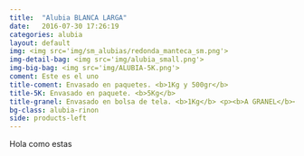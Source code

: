 ```yaml
---
title:  "Alubia BLANCA LARGA"
date:   2016-07-30 17:26:19
categories: alubia
layout: default
img: <img src='img/sm_alubias/redonda_manteca_sm.png'>
img-detail-bag: <img src='img/alubia_small.png'>
img-big-bag: <img src='img/ALUBIA-5K.png'>
coment: Este es el uno
title-coment: Envasado en paquetes. <b>1Kg y 500gr</b>
title-5K: Envasado en paquete. <b>5Kg</b>
title-granel: Envasado en bolsa de tela. <b>1Kg</b> <p><b>A GRANEL</b><br> Envasado en bolsa de <b>10Kg, 25Kg</b> 
bg-class: alubia-rinon 
side: products-left
---
```


Hola como estas